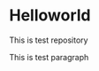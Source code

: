 # Helloworld
This is test repository
<html>
<body>
<p> This is test paragraph </p>
</body>

</html>

